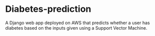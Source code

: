 # Diabetes-prediction
A Django web app deployed on AWS that predicts whether a user has diabetes based on the inputs given using a Support Vector Machine.
